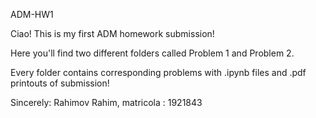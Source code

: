 ADM-HW1


Ciao! This is my first ADM homework submission!

Here you'll find two different folders called Problem 1 and Problem 2.

Every folder contains corresponding problems with .ipynb files and .pdf printouts of submission!


Sincerely: Rahimov Rahim, matricola : 1921843
